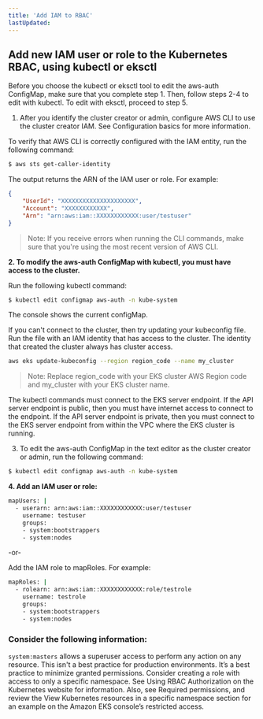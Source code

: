 ```yaml
---
title: 'Add IAM to RBAC'
lastUpdated: 
---
```

## Add new IAM user or role to the Kubernetes RBAC, using kubectl or eksctl

Before you choose the kubectl or eksctl tool to edit the aws-auth ConfigMap, make sure that you complete step 1. Then, follow steps 2-4 to edit with kubectl. To edit with eksctl, proceed to step 5.

1. After you identify the cluster creator or admin, configure AWS CLI to use the cluster creator IAM. See Configuration basics for more information.

To verify that AWS CLI is correctly configured with the IAM entity, run the following command:

```bash
$ aws sts get-caller-identity
```
The output returns the ARN of the IAM user or role. For example:
```json
{
    "UserId": "XXXXXXXXXXXXXXXXXXXXX",
    "Account": "XXXXXXXXXXXX",
    "Arn": "arn:aws:iam::XXXXXXXXXXXX:user/testuser"
}
```
> Note: If you receive errors when running the CLI commands, make sure that you're using the most recent version of AWS CLI.

**2. To modify the aws-auth ConfigMap with kubectl, you must have access to the cluster.**

Run the following kubectl command:

```bash
$ kubectl edit configmap aws-auth -n kube-system
```

The console shows the current configMap.

If you can't connect to the cluster, then try updating your kubeconfig file. Run the file with an IAM identity that has access to the cluster. The identity that created the cluster always has cluster access.

```bash
aws eks update-kubeconfig --region region_code --name my_cluster
```
> Note: Replace region_code with your EKS cluster AWS Region code and my_cluster with your EKS cluster name.

The kubectl commands must connect to the EKS server endpoint. If the API server endpoint is public, then you must have internet access to connect to the endpoint. If the API server endpoint is private, then you must connect to the EKS server endpoint from within the VPC where the EKS cluster is running.

3. To edit the aws-auth ConfigMap in the text editor as the cluster creator or admin, run the following command:
```bash
$ kubectl edit configmap aws-auth -n kube-system
```

**4. Add an IAM user or role:**

```bash
mapUsers: |
  - userarn: arn:aws:iam::XXXXXXXXXXXX:user/testuser
    username: testuser
    groups:
    - system:bootstrappers
    - system:nodes
```
-or-

Add the IAM role to mapRoles. For example:

```bash
mapRoles: |
  - rolearn: arn:aws:iam::XXXXXXXXXXXX:role/testrole
    username: testrole    
    groups:
    - system:bootstrappers
    - system:nodes
```

### Consider the following information:

`system:masters` allows a superuser access to perform any action on any resource. This isn't a best practice for production environments.
It’s a best practice to minimize granted permissions. Consider creating a role with access to only a specific namespace. See Using RBAC Authorization on the Kubernetes website for information. Also, see Required permissions, and review the View Kubernetes resources in a specific namespace section for an example on the Amazon EKS console’s restricted access.